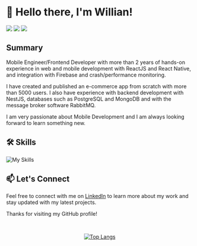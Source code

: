 # 👋 Hello there, I'm Willian!

<div> 
     <a href="https://instagram.com/willperes_" target="_blank"><img src="https://img.shields.io/badge/-Instagram-%23E4405F?style=for-the-badge&logo=instagram&logoColor=white" target="_blank"></a> 
     <a href = "mailto:will.peres@outlook.com"><img src="https://img.shields.io/badge/Microsoft_Outlook-0078D4?style=for-the-badge&logo=microsoft-outlook&logoColor=white" target="_blank"></a>
     <a href="https://www.linkedin.com/in/willian-peres-de-oliveira" target="_blank"><img src="https://img.shields.io/badge/-LinkedIn-%230077B5?style=for-the-badge&logo=linkedin&logoColor=white" target="_blank"></a>
 </div>

## Summary

Mobile Engineer/Frontend Developer with more than 2 years of hands-on experience in web and mobile development with ReactJS and React Native, and integration with Firebase and crash/performance monitoring.

I have created and published an e-commerce app from scratch with more than 5000 users. I also have experience with backend development with NestJS, databases such as PostgreSQL and MongoDB and with the message broker software RabbitMQ.

I am very passionate about Mobile Development and I am always looking forward to learn something new.

## 🛠️ Skills

![My Skills](https://skillicons.dev/icons?i=ts,react,swift,dart,flutter,jest,nodejs,nestjs,postgres,rabbitmq)

## 📫 Let's Connect

Feel free to connect with me on [LinkedIn](https://www.linkedin.com/in/willian-peres-de-oliveira/) to learn more about my work and stay updated with my latest projects.

Thanks for visiting my GitHub profile!

<br>

<div align='center'>
  
  [![Top Langs](https://github-readme-stats.vercel.app/api/top-langs/?username=willperes&layout=compact&theme=omni)](https://github.com/anuraghazra/github-readme-stats)
</div>
